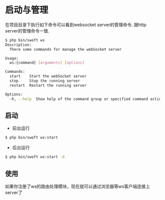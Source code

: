 # 启动与管理

在项目目录下执行如下命令可以看到websocket server的管理命令. 跟http server的管理命令一致.

```bash
$ php bin/swoft ws
Description:
  There some commands for manage the webSocket server

Usage:
  ws:{command} [arguments] [options]

Commands:
  start    Start the webSocket server
  stop     Stop the running server
  restart  Restart the running server

Options:
  -h, --help  Show help of the command group or specified command action
```

## 启动

- 前台运行

```bash
$ php bin/swoft ws:start
```

- 后台运行

```bash
$ php bin/swoft ws:start -d
```

## 使用

如果你注册了ws的路由处理模块，现在就可以通过浏览器等ws客户端连接上server了



